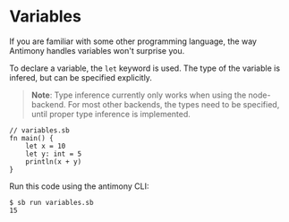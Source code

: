 # Variables

If you are familiar with some other programming language, the way Antimony handles variables won't surprise you.

To declare a variable, the `let` keyword is used. The type of the variable is infered, but can be specified explicitly.

> **Note**: Type inference currently only works when using the node-backend. For most other backends, the types need to be specified, until proper type inference is implemented.

```
// variables.sb
fn main() {
    let x = 10
    let y: int = 5
    println(x + y)
}
```

Run this code using the antimony CLI:

```
$ sb run variables.sb
15
```
